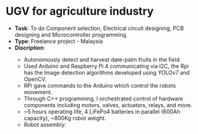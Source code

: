 # UGV for agriculture industry

- <strong>Task</strong>: To do Component selection, Electrical circuit designing, PCB designing and Microcontroller programming.
- <strong>Type</strong>: Freelance project - Malaysia
- <strong>Discription</strong>:
<ul><ul>
<li>Autonomously detect and harvest date-palm fruits in the field</li>
<li>Used Arduino and Raspberry Pi 4 communicating via I2C, the Rpi has the Image detection algorithms developed using YOLOv7 and OpenCV.</li>
<li>RPi gave commands to the Arduino which control the robots movement.</li>
<li>Through C++ programming, I orchestrated control of hardware components including motors, valves, actuators, relays, and more.</li>
<li>~5 hours operating life, 4 LiFePo4 batteries in parallel (600Ah capacity), ~800Kg robot weight.</li>
<li>Robot assembly:</li>
  <img src = "">
  
